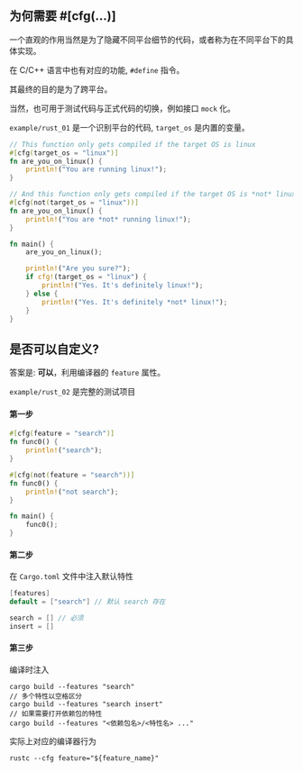 ## 为何需要 #[cfg(...)]

一个直观的作用当然是为了隐藏不同平台细节的代码，或者称为在不同平台下的具体实现。

在 C/C++ 语言中也有对应的功能, `#define` 指令。

其最终的目的是为了跨平台。

当然，也可用于测试代码与正式代码的切换，例如接口 `mock` 化。

`example/rust_01` 是一个识别平台的代码, `target_os` 是内置的变量。

```rust
// This function only gets compiled if the target OS is linux
#[cfg(target_os = "linux")]
fn are_you_on_linux() {
    println!("You are running linux!");
}

// And this function only gets compiled if the target OS is *not* linux
#[cfg(not(target_os = "linux"))]
fn are_you_on_linux() {
    println!("You are *not* running linux!");
}

fn main() {
    are_you_on_linux();

    println!("Are you sure?");
    if cfg!(target_os = "linux") {
        println!("Yes. It's definitely linux!");
    } else {
        println!("Yes. It's definitely *not* linux!");
    }
}
```

## 是否可以自定义?

答案是: **可以**，利用编译器的 `feature` 属性。

`example/rust_02` 是完整的测试项目

#### 第一步

```rust
#[cfg(feature = "search")]
fn func0() {
    println!("search");
}

#[cfg(not(feature = "search"))]
fn func0() {
    println!("not search");
}

fn main() {
    func0();
}
```

#### 第二步

在 `Cargo.toml` 文件中注入默认特性

```c
[features]
default = ["search"] // 默认 search 存在

search = [] // 必须
insert = []
```

#### 第三步

编译时注入

```
cargo build --features "search"
// 多个特性以空格区分
cargo build --features "search insert"
// 如果需要打开依赖包的特性
cargo build --features "<依赖包名>/<特性名> ..."
```

实际上对应的编译器行为

```
rustc --cfg feature="${feature_name}"
```